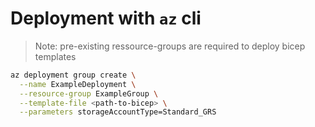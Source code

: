# Deployment with ```az``` cli

> Note: pre-existing ressource-groups are required to deploy bicep templates


```bash
az deployment group create \
  --name ExampleDeployment \
  --resource-group ExampleGroup \
  --template-file <path-to-bicep> \
  --parameters storageAccountType=Standard_GRS
  ```
